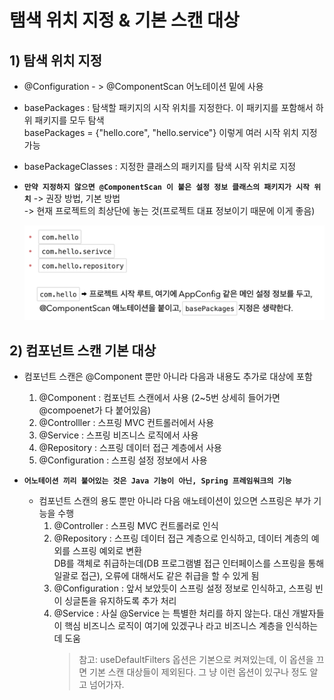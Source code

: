 <link href="../md_config/style.css" rel="stylesheet">

# 탬색 위치 지정 & 기본 스캔 대상

## 1) 탐색 위치 지정

- @Configuration - > @ComponentScan 어노테이션 밑에 사용
- basePackages : 탐색할 패키지의 시작 위치를 지정한다. 이 패키지를 포함해서 하위 패키지를 모두 탐색  
  basePackages = {"hello.core", "hello.service"} 이렇게 여러 시작 위치 지정 가능
- basePackageClasses : 지정한 클래스의 패키지를 탐색 시작 위치로 지정
- **`만약 지정하지 않으면 @ComponentScan 이 붙은 설정 정보 클래스의 패키지가 시작 위치`** -> 권장 방법, 기본 방법  
  -> 현재 프로젝트의 최상단에 놓는 것(프로젝트 대표 정보이기 때문에 이게 좋음)

  <img src='images/2021-09-01-22-17-00.png' />

## 2) 컴포넌트 스캔 기본 대상

- 컴포넌트 스캔은 @Component 뿐만 아니라 다음과 내용도 추가로 대상에 포함
  1. @Component : 컴포넌트 스캔에서 사용 (2~5번 상세히 들어가면 @compoenet가 다 붙어있음)
  2. @Controlller : 스프링 MVC 컨트롤러에서 사용
  3. @Service : 스프링 비즈니스 로직에서 사용
  4. @Repository : 스프링 데이터 접근 계층에서 사용
  5. @Configuration : 스프링 설정 정보에서 사용
- **`어노테이션 끼리 붙어있는 것은 Java 기능이 아닌, Spring 프레임워크의 기능`**

  - 컴포넌트 스캔의 용도 뿐만 아니라 다음 애노테이션이 있으면 스프링은 부가 기능을 수행
    1. @Controller : 스프링 MVC 컨트롤러로 인식
    2. @Repository : 스프링 데이터 접근 계층으로 인식하고, 데이터 계층의 예외를 스프링 예외로 변환  
       DB를 객체로 취급하는데(DB 프로그램별 접근 인터페이스를 스프링을 통해 일괄로 접근), 오류에 대해서도 같은 취급을 할 수 있게 됨
    3. @Configuration : 앞서 보았듯이 스프링 설정 정보로 인식하고, 스프링 빈이 싱글톤을 유지하도록 추가 처리
    4. @Service : 사실 @Service 는 특별한 처리를 하지 않는다. 대신 개발자들이 핵심 비즈니스 로직이 여기에 있겠구나 라고 비즈니스 계층을 인식하는데 도움
       > 참고: useDefaultFilters 옵션은 기본으로 켜져있는데, 이 옵션을 끄면 기본 스캔 대상들이 제외된다. 그 냥 이런 옵션이 있구나 정도 알고 넘어가자.
